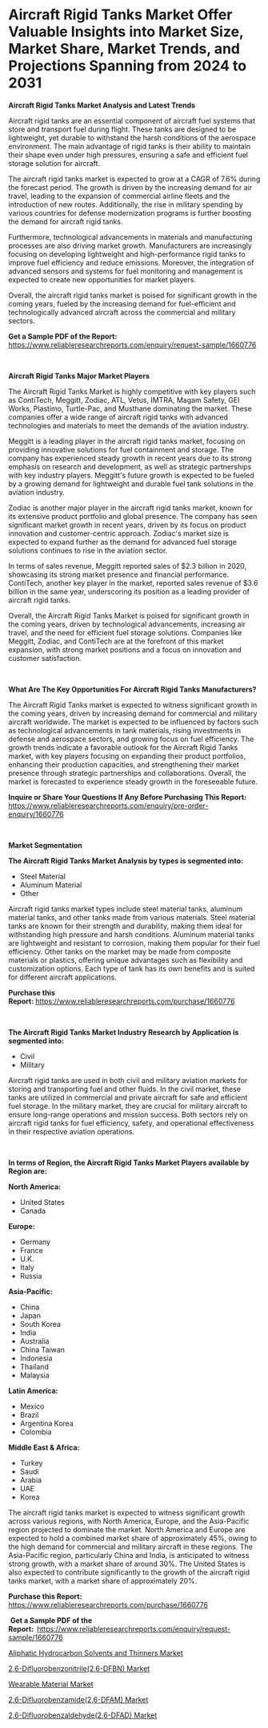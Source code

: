 <p><h1>Aircraft Rigid Tanks Market Offer Valuable Insights into Market Size, Market Share, Market Trends, and Projections Spanning from 2024 to 2031</h1></p><p><strong>Aircraft Rigid Tanks Market Analysis and Latest Trends</strong></p>
<p><p>Aircraft rigid tanks are an essential component of aircraft fuel systems that store and transport fuel during flight. These tanks are designed to be lightweight, yet durable to withstand the harsh conditions of the aerospace environment. The main advantage of rigid tanks is their ability to maintain their shape even under high pressures, ensuring a safe and efficient fuel storage solution for aircraft.</p><p>The aircraft rigid tanks market is expected to grow at a CAGR of 7.6% during the forecast period. The growth is driven by the increasing demand for air travel, leading to the expansion of commercial airline fleets and the introduction of new routes. Additionally, the rise in military spending by various countries for defense modernization programs is further boosting the demand for aircraft rigid tanks.</p><p>Furthermore, technological advancements in materials and manufacturing processes are also driving market growth. Manufacturers are increasingly focusing on developing lightweight and high-performance rigid tanks to improve fuel efficiency and reduce emissions. Moreover, the integration of advanced sensors and systems for fuel monitoring and management is expected to create new opportunities for market players.</p><p>Overall, the aircraft rigid tanks market is poised for significant growth in the coming years, fueled by the increasing demand for fuel-efficient and technologically advanced aircraft across the commercial and military sectors.</p></p>
<p><strong>Get a Sample PDF of the Report:&nbsp;</strong> <a href="https://www.reliableresearchreports.com/enquiry/request-sample/1660776">https://www.reliableresearchreports.com/enquiry/request-sample/1660776</a></p>
<p>&nbsp;</p>
<p><strong>Aircraft Rigid Tanks Major Market Players</strong></p>
<p><p>The Aircraft Rigid Tanks Market is highly competitive with key players such as ContiTech, Meggitt, Zodiac, ATL, Vetus, IMTRA, Magam Safety, GEI Works, Plastimo, Turtle-Pac, and Musthane dominating the market. These companies offer a wide range of aircraft rigid tanks with advanced technologies and materials to meet the demands of the aviation industry.</p><p>Meggitt is a leading player in the aircraft rigid tanks market, focusing on providing innovative solutions for fuel containment and storage. The company has experienced steady growth in recent years due to its strong emphasis on research and development, as well as strategic partnerships with key industry players. Meggitt's future growth is expected to be fueled by a growing demand for lightweight and durable fuel tank solutions in the aviation industry.</p><p>Zodiac is another major player in the aircraft rigid tanks market, known for its extensive product portfolio and global presence. The company has seen significant market growth in recent years, driven by its focus on product innovation and customer-centric approach. Zodiac's market size is expected to expand further as the demand for advanced fuel storage solutions continues to rise in the aviation sector.</p><p>In terms of sales revenue, Meggitt reported sales of $2.3 billion in 2020, showcasing its strong market presence and financial performance. ContiTech, another key player in the market, reported sales revenue of $3.6 billion in the same year, underscoring its position as a leading provider of aircraft rigid tanks.</p><p>Overall, the Aircraft Rigid Tanks Market is poised for significant growth in the coming years, driven by technological advancements, increasing air travel, and the need for efficient fuel storage solutions. Companies like Meggitt, Zodiac, and ContiTech are at the forefront of this market expansion, with strong market positions and a focus on innovation and customer satisfaction.</p></p>
<p>&nbsp;</p>
<p><strong>What Are The Key Opportunities For Aircraft Rigid Tanks Manufacturers?</strong></p>
<p><p>The Aircraft Rigid Tanks market is expected to witness significant growth in the coming years, driven by increasing demand for commercial and military aircraft worldwide. The market is expected to be influenced by factors such as technological advancements in tank materials, rising investments in defense and aerospace sectors, and growing focus on fuel efficiency. The growth trends indicate a favorable outlook for the Aircraft Rigid Tanks market, with key players focusing on expanding their product portfolios, enhancing their production capacities, and strengthening their market presence through strategic partnerships and collaborations. Overall, the market is forecasted to experience steady growth in the foreseeable future.</p></p>
<p><strong>Inquire or Share Your Questions If Any Before Purchasing This Report:</strong> <a href="https://www.reliableresearchreports.com/enquiry/pre-order-enquiry/1660776">https://www.reliableresearchreports.com/enquiry/pre-order-enquiry/1660776</a></p>
<p>&nbsp;</p>
<p><strong>Market Segmentation</strong></p>
<p><strong>The Aircraft Rigid Tanks Market Analysis by types is segmented into:</strong></p>
<p><ul><li>Steel Material</li><li>Aluminum Material</li><li>Other</li></ul></p>
<p><p>Aircraft rigid tanks market types include steel material tanks, aluminum material tanks, and other tanks made from various materials. Steel material tanks are known for their strength and durability, making them ideal for withstanding high pressure and harsh conditions. Aluminum material tanks are lightweight and resistant to corrosion, making them popular for their fuel efficiency. Other tanks on the market may be made from composite materials or plastics, offering unique advantages such as flexibility and customization options. Each type of tank has its own benefits and is suited for different aircraft applications.</p></p>
<p><strong>Purchase this Report:&nbsp;</strong><a href="https://www.reliableresearchreports.com/purchase/1660776">https://www.reliableresearchreports.com/purchase/1660776</a></p>
<p>&nbsp;</p>
<p><strong>The Aircraft Rigid Tanks Market Industry Research by Application is segmented into:</strong></p>
<p><ul><li>Civil</li><li>Military</li></ul></p>
<p><p>Aircraft rigid tanks are used in both civil and military aviation markets for storing and transporting fuel and other fluids. In the civil market, these tanks are utilized in commercial and private aircraft for safe and efficient fuel storage. In the military market, they are crucial for military aircraft to ensure long-range operations and mission success. Both sectors rely on aircraft rigid tanks for fuel efficiency, safety, and operational effectiveness in their respective aviation operations.</p></p>
<p>&nbsp;</p>
<p><strong>In terms of Region, the Aircraft Rigid Tanks Market Players available by Region are:</strong></p>
<p>
    <p> <strong> North America: </strong>
        <ul>
            <li>United States</li>
            <li>Canada</li>
        </ul>
        </p> 
    <p> <strong> Europe: </strong>
        <ul>
            <li>Germany</li>
            <li>France</li>
            <li>U.K.</li>
            <li>Italy</li>
            <li>Russia</li>
        </ul>
        </p> 
    <p> <strong> Asia-Pacific: </strong>
        <ul>
            <li>China</li>
            <li>Japan</li>
            <li>South Korea</li>
            <li>India</li>
            <li>Australia</li>
            <li>China Taiwan</li>
            <li>Indonesia</li>
            <li>Thailand</li>
            <li>Malaysia</li>
        </ul>
        </p> 
    <p> <strong> Latin America: </strong>
        <ul>
            <li>Mexico</li>
            <li>Brazil</li>
            <li>Argentina Korea</li>
            <li>Colombia</li>
        </ul>
        </p> 
    <p> <strong> Middle East & Africa: </strong>
        <ul>
            <li>Turkey</li>
            <li>Saudi</li>
            <li>Arabia</li>
            <li>UAE</li>
            <li>Korea</li>
        </ul>
    </p>
    </p>
<p><p>The aircraft rigid tanks market is expected to witness significant growth across various regions, with North America, Europe, and the Asia-Pacific region projected to dominate the market. North America and Europe are expected to hold a combined market share of approximately 45%, owing to the high demand for commercial and military aircraft in these regions. The Asia-Pacific region, particularly China and India, is anticipated to witness strong growth, with a market share of around 30%. The United States is also expected to contribute significantly to the growth of the aircraft rigid tanks market, with a market share of approximately 20%.</p></p>
<p><strong>Purchase this Report: </strong><a href="https://www.reliableresearchreports.com/purchase/1660776">https://www.reliableresearchreports.com/purchase/1660776</a></p>
<p>&nbsp;<strong>Get a Sample PDF of the Report:&nbsp;&nbsp;</strong><a href="https://www.reliableresearchreports.com/enquiry/request-sample/1660776">https://www.reliableresearchreports.com/enquiry/request-sample/1660776</a></p>
<p><strong></strong></p>
<p><p><a href="https://view.publitas.com/reportprime-1/global-aliphatic-hydrocarbon-solvents-and-thinners-market-size-and-market-trends-insights-and-projections-from-2024-to-2031/">Aliphatic Hydrocarbon Solvents and Thinners Market</a></p><p><a href="https://fearless-okapi-6c8.notion.site/2-6-Difluorobenzonitrile-2-6-DFBN-Market-Insights-Market-Players-and-Forecast-Till-2031-6600b330beab47f9bd059646382d7f31">2,6-Difluorobenzonitrile(2,6-DFBN) Market</a></p><p><a href="https://view.publitas.com/reportprime-1/wearable-material-market-offers-provide-insightful-data-for-the-time-period-from-2024-to-2031-and-also-provide-analysis-based-on-application-type-and-region/">Wearable Material Market</a></p><p><a href="https://zircon-bluebell-299.notion.site/2-6-Difluorobenzamide-2-6-DFAM-Market-Centers-on-Aspects-such-as-Market-Growth-Market-Share-Marke-f9d577ca9f0441449a85967d75397559">2,6-Difluorobenzamide(2,6-DFAM) Market</a></p><p><a href="https://scarlet-rocket-c63.notion.site/2-6-Difluorobenzaldehyde-2-6-DFAD-Market-Size-Focuses-on-Market-Dynamics-In-Depth-Analysis-and-Fut-e3f6e69a8794488c98c3641bec3ae243">2,6-Difluorobenzaldehyde(2,6-DFAD) Market</a></p></p>